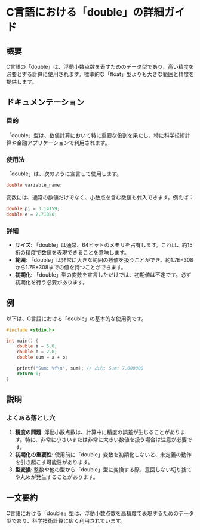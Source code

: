 <!--
Meta Description: # C言語における「double」の詳細ガイド ## 概要 C言語の「double」は、浮動小数点数を表すためのデータ型であり、高い精度を必要とする計算に使用されます。標準的な「float」型よりも大きな範囲と精度を提供します。 ## ドキュメンテーション ### 目的 「double」型は、数値計...
Meta Keywords: double, sum, c言語における, の詳細ガイド, c言語の
-->

# C言語における「double」の詳細ガイド

## 概要
C言語の「double」は、浮動小数点数を表すためのデータ型であり、高い精度を必要とする計算に使用されます。標準的な「float」型よりも大きな範囲と精度を提供します。

## ドキュメンテーション
### 目的
「double」型は、数値計算において特に重要な役割を果たし、特に科学技術計算や金融アプリケーションで利用されます。

### 使用法
「double」は、次のように宣言して使用します。

```c
double variable_name;
```

変数には、通常の数値だけでなく、小数点を含む数値も代入できます。例えば：

```c
double pi = 3.14159;
double e = 2.71828;
```

### 詳細
- **サイズ**: 「double」は通常、64ビットのメモリを占有します。これは、約15桁の精度で数値を表現できることを意味します。
- **範囲**: 「double」は非常に大きな範囲の数値を扱うことができ、約1.7E−308から1.7E+308までの値を持つことができます。
- **初期化**: 「double」型の変数を宣言しただけでは、初期値は不定です。必ず初期化を行う必要があります。

## 例
以下は、C言語における「double」の基本的な使用例です。

```c
#include <stdio.h>

int main() {
    double a = 5.0;
    double b = 2.0;
    double sum = a + b;

    printf("Sum: %f\n", sum); // 出力: Sum: 7.000000
    return 0;
}
```

## 説明
### よくある落とし穴
1. **精度の問題**: 浮動小数点数は、計算中に精度の誤差が生じることがあります。特に、非常に小さいまたは非常に大きい数値を扱う場合は注意が必要です。
2. **初期化の重要性**: 使用前に「double」変数を初期化しないと、未定義の動作を引き起こす可能性があります。
3. **型変換**: 整数や他の型から「double」型に変換する際、意図しない切り捨てや丸めが発生することがあります。

## 一文要約
C言語における「double」型は、浮動小数点数を高精度で表現するためのデータ型であり、科学技術計算に広く利用されています。
